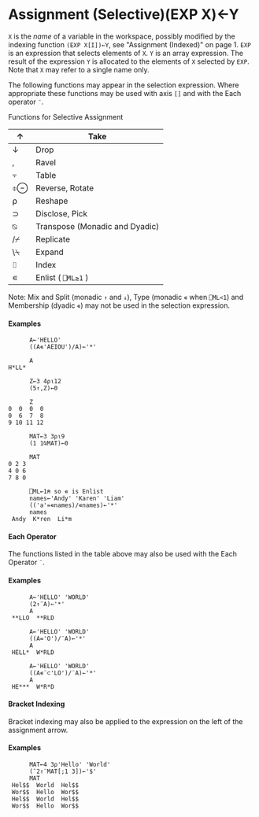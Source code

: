 




<h1 class="heading"><span class="name">Assignment (Selective)</span><span class="command">(EXP X)←Y</span></h1>

`X` is the *name* of a variable in the workspace, possibly modified by the indexing function `(EXP X[I])←Y`, see "Assignment (Indexed)" on page 1.  `EXP` is an expression that selects elements of `X`.  `Y` is an array expression. The result of the expression `Y` is allocated to the elements of `X` selected by `EXP`. Note that `X` may refer to a single name only.



The following functions may appear in the selection expression. Where appropriate these functions may be used with axis `[]` and with the Each operator `¨`.


Functions for Selective Assignment

| ↑ | Take |
| --- | ---  |
| ↓ | Drop |
| , | Ravel |
| ⍪ | Table |
| ⌽⊖ | Reverse, Rotate |
| ⍴ | Reshape |
| ⊃ | Disclose, Pick |
| ⍉ | Transpose (Monadic and Dyadic) |
| /⌿ | Replicate |
| \⍀ | Expand |
| ⌷ | Index |
| ∊ | Enlist ( `⎕ML≥1` ) |


Note: Mix and Split (monadic `↑` and `↓`), Type (monadic `∊` when `⎕ML<1`) and Membership (dyadic `∊`) may not be used in the selection expression.

#### Examples
```apl
      A←'HELLO'
      ((A∊'AEIOU')/A)←'*'
 
      A
H*LL*
 
      Z←3 4⍴⍳12
      (5↑,Z)←0
 
      Z
0  0  0  0
0  6  7  8
9 10 11 12

```
```apl
      MAT←3 3⍴⍳9
      (1 1⍉MAT)←0
 
      MAT
0 2 3
4 0 6
7 8 0
       
      ⎕ML←1⍝ so ∊ is Enlist
      names←'Andy' 'Karen' 'Liam'
      (('a'=∊names)/∊names)←'*'
      names
 Andy  K*ren  Li*m
```


#### Each Operator


The functions listed in the table above may also be used with the Each Operator `¨`.

#### Examples
```apl
      A←'HELLO' 'WORLD'
      (2↑¨A)←'*'
      A
 **LLO  **RLD
 
      A←'HELLO' 'WORLD'
      ((A='O')/¨A)←'*'
      A
 HELL*  W*RLD

      A←'HELLO' 'WORLD'
      ((A∊¨⊂'LO')/¨A)←'*'
      A
 HE***  W*R*D
```


#### Bracket Indexing


Bracket indexing may also be applied to the expression on the left of the assignment arrow.

#### Examples
```apl
      MAT←4 3⍴'Hello' 'World'
      (¯2↑¨MAT[;1 3])←'$'
      MAT
 Hel$$  World  Hel$$ 
 Wor$$  Hello  Wor$$ 
 Hel$$  World  Hel$$ 
 Wor$$  Hello  Wor$$ 

```


